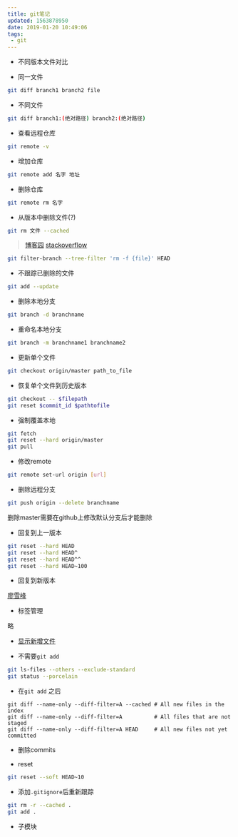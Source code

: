 ```yaml
---
title: git笔记
updated: 1563878950
date: 2019-01-20 10:49:06
tags:
 - git
---
```


- 不同版本文件对比

 - 同一文件

 ```bash
 git diff branch1 branch2 file
 ```

 - 不同文件

 ```bash
 git diff branch1:(绝对路径) branch2:(绝对路径)
 ```

- 查看远程仓库

```bash
git remote -v
```

- 增加仓库

```bash
git remote add 名字 地址
```

- 删除仓库

```bash
git remote rm 名字
```

- 从版本中删除文件(?)

```bash
git rm 文件 --cached
```

> [博客园](http://www.cnblogs.com/flying_bat/p/4172435.html)
> [stackoverflow](https://stackoverflow.com/a/30274113/10336529)

```bash
git filter-branch --tree-filter 'rm -f {file}' HEAD
```

- 不跟踪已删除的文件

```bash
git add --update
```

- 删除本地分支

```bash
git branch -d branchname
```

- 重命名本地分支

```bash
git branch -m branchname1 branchname2
```

- 更新单个文件

```bash
git checkout origin/master path_to_file
```

- 恢复单个文件到历史版本

```bash
git checkout -- $filepath
git reset $commit_id $pathtofile
```

- 强制覆盖本地

```bash
git fetch
git reset --hard origin/master
git pull
```

- 修改remote

```bash
git remote set-url origin [url]
```

- 删除远程分支

```bash
git push origin --delete branchname
```

删除master需要在github上修改默认分支后才能删除

- 回复到上一版本

```bash
git reset --hard HEAD
git reset --hard HEAD^
git reset --hard HEAD^^
git reset --hard HEAD~100
```

- 回复到新版本

[廖雪峰](https://www.liaoxuefeng.com/wiki/0013739516305929606dd18361248578c67b8067c8c017b000/0013744142037508cf42e51debf49668810645e02887691000)

- 标签管理

略

- [显示新增文件](https://stackoverflow.com/questions/9000163/git-list-new-files-only)

 - 不需要`git add`

```bash
git ls-files --others --exclude-standard
git status --porcelain
```

 - 在`git add` 之后

```
git diff --name-only --diff-filter=A --cached # All new files in the index  
git diff --name-only --diff-filter=A          # All files that are not staged  
git diff --name-only --diff-filter=A HEAD     # All new files not yet committed
```

- 删除commits

- reset

```bash
git reset --soft HEAD~10
```

- 添加`.gitignore`后重新跟踪

```bash
git rm -r --cached .
git add .
```

- 子模块

